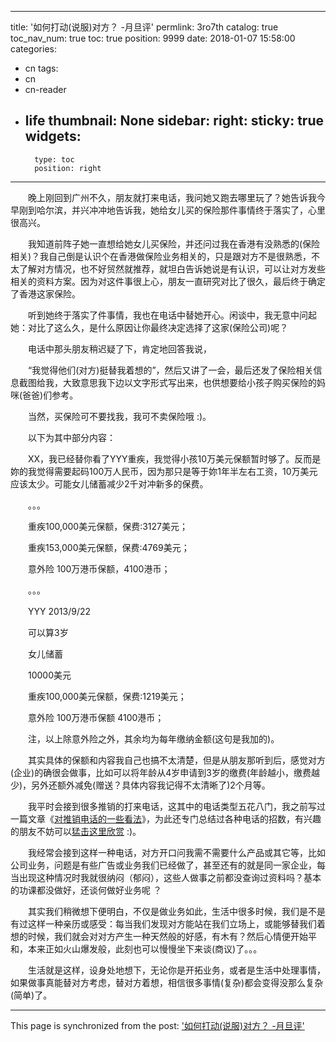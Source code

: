 
---
title: '如何打动(说服)对方？ -月旦评'
permlink: 3ro7th
catalog: true
toc_nav_num: true
toc: true
position: 9999
date: 2018-01-07 15:58:00
categories:
- cn
tags:
- cn
- cn-reader
- life
thumbnail: None
sidebar:
    right:
        sticky: true
widgets:
    -
        type: toc
        position: right
---


<html>
<p>　　晚上刚回到广州不久，朋友就打来电话，我问她又跑去哪里玩了？她告诉我今早刚到哈尔滨，并兴冲冲地告诉我，她给女儿买的保险那件事情终于落实了，心里很高兴。</p>
<p>　　我知道前阵子她一直想给她女儿买保险，并还问过我在香港有没熟悉的(保险相关)？我自己倒是认识个在香港做保险业务相关的，只是跟对方不是很熟悉，不太了解对方情况，也不好贸然就推荐，就坦白告诉她说是有认识，可以让对方发些相关的资料方案。因为对这件事很上心，朋友一直研究对比了很久，最后终于确定了香港这家保险。</p>
<p>　　听到她终于落实了件事情，我也在电话中替她开心。闲谈中，我无意中问起她：对比了这么久，是什么原因让你最终决定选择了这家(保险公司)呢？</p>
<p>　　电话中那头朋友稍迟疑了下，肯定地回答我说，</p>
<p>　　“我觉得他们(对方)挺替我着想的”，然后又讲了一会，最后还发了保险相关信息截图给我，大致意思我下边以文字形式写出来，也供想要给小孩子购买保险的妈咪(爸爸)们参考。</p>
<p>　　当然，买保险可不要找我，我可不卖保险哦 :)。</p>
<p>　　以下为其中部分内容：</p>
<p>　　XX，我已经替你看了YYY重疾，我觉得小孩10万美元保额暂时够了。反而是妳的我觉得需要起码100万人民币，因为那只是等于妳1年半左右工资，10万美元应该太少。可能女儿储蓄减少2千对冲新多的保费。</p>
<p>　　。。。</p>
<p>　　重疾100,000美元保额，保费:3127美元；</p>
<p>　　重疾153,000美元保额，保费:4769美元；</p>
<p>　　意外险 100万港币保额，4100港币；</p>
<p>　　。。。</p>
<p>　　YYY 2013/9/22</p>
<p>　　可以算3岁</p>
<p>　　女儿储蓄</p>
<p>　　10000美元</p>
<p>　　重疾100,000美元保额，保费:1219美元；</p>
<p>　　意外险 100万港币保额 4100港币；</p>
<p>　　注，以上除意外险之外，其余均为每年缴纳金额(这句是我加的)。</p>
<p>　　其实具体的保额和内容我自己也搞不太清楚，但是从朋友那听到后，感觉对方(企业)的确很会做事，比如可以将年龄从4岁申请到3岁的缴费(年龄越小，缴费越少)，另外还额外减免(赠送？具体内容我记得不太清晰了)2个月等。</p>
<p>　　我平时会接到很多推销的打来电话，这其中的电话类型五花八门，我之前写过一篇文章《<a href="http://blog.sina.com.cn/s/blog_465bb1ce0102xy0j.html">对推销电话的一些看法</a>》，为此还专门总结过各种电话的招数，有兴趣的朋友不妨可以<a href="http://blog.sina.com.cn/s/blog_465bb1ce0102xy0j.html">猛击这里欣赏</a> :)。</p>
<p>　　我经常会接到这样一种电话，对方开口问我需不需要什么产品或其它等，比如公司业务，问题是有些广告或业务我们已经做了，甚至还有的就是同一家企业，每当出现这种情况时我就很纳闷（郁闷），这些人做事之前都没查询过资料吗？基本的功课都没做好，还谈何做好业务呢 ？</p>
<p>　　其实我们稍微想下便明白，不仅是做业务如此，生活中很多时候，我们是不是有过这样一种亲历或感受：每当我们发现对方能站在我们立场上，或能够替我们着想的时候，我们就会对对方产生一种天然般的好感，有木有？然后心情便开始平和，本来正如火山爆发般，此刻也可以慢慢坐下来谈(商议)了。。。</p>
<p>　　生活就是这样，设身处地想下，无论你是开拓业务，或者是生活中处理事情，如果做事真能替对方考虑，替对方着想，相信很多事情(复杂)都会变得没那么复杂(简单)了。</p>
</html>

- - -

This page is synchronized from the post: ['如何打动(说服)对方？ -月旦评'](https://steemit.com/@rivalhw/3ro7th)
